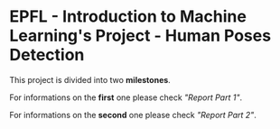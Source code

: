 # EPFL - Introduction to Machine Learning's Project - Human Poses Detection

This project is divided into two **milestones**.

For informations on the **first** one please check *"Report Part 1"*.

For informations on the **second** one please check *"Report Part 2"*.
